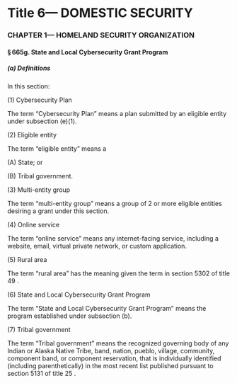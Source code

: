
# Title 6— DOMESTIC SECURITY
### CHAPTER 1— HOMELAND SECURITY ORGANIZATION
#### § 665g. State and Local Cybersecurity Grant Program
##### (a) Definitions

In this section:

(1) Cybersecurity Plan

The term “Cybersecurity Plan” means a plan submitted by an eligible entity under subsection (e)(1).

(2) Eligible entity

The term “eligible entity” means a

(A) State; or

(B) Tribal government.

(3) Multi-entity group

The term “multi-entity group” means a group of 2 or more eligible entities desiring a grant under this section.

(4) Online service

The term “online service” means any internet-facing service, including a website, email, virtual private network, or custom application.

(5) Rural area

The term “rural area” has the meaning given the term in section 5302 of title 49 .

(6) State and Local Cybersecurity Grant Program

The term “State and Local Cybersecurity Grant Program” means the program established under subsection (b).

(7) Tribal government

The term “Tribal government” means the recognized governing body of any Indian or Alaska Native Tribe, band, nation, pueblo, village, community, component band, or component reservation, that is individually identified (including parenthetically) in the most recent list published pursuant to section 5131 of title 25 .
